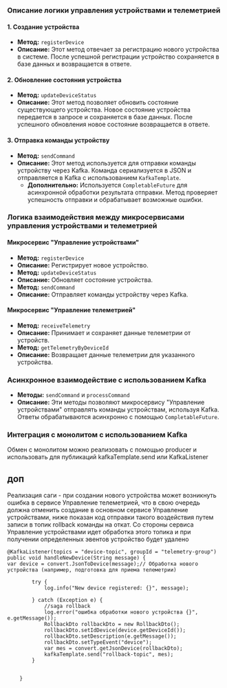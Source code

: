 ### Описание логики управления устройствами и телеметрией

#### 1. **Создание устройства**
- **Метод:** `registerDevice`
- **Описание:** Этот метод отвечает за регистрацию нового устройства в системе. После успешной регистрации устройство сохраняется в базе данных и возвращается в ответе.

#### 2. **Обновление состояния устройства**
- **Метод:** `updateDeviceStatus`
- **Описание:** Этот метод позволяет обновить состояние существующего устройства. Новое состояние устройства передается в запросе и сохраняется в базе данных. После успешного обновления новое состояние возвращается в ответе.

#### 3. **Отправка команды устройству**
- **Метод:** `sendCommand`
- **Описание:** Этот метод используется для отправки команды устройству через Kafka. Команда сериализуется в JSON и отправляется в Kafka с использованием `KafkaTemplate`.
    - **Дополнительно:** Используется `CompletableFuture` для асинхронной обработки результата отправки. Метод проверяет успешность отправки и обрабатывает возможные ошибки.

### Логика взаимодействия между микросервисами управления устройствами и телеметрией

#### **Микросервис "Управление устройствами"**
- **Метод:** `registerDevice`
- **Описание:** Регистрирует новое устройство.
- **Метод:** `updateDeviceStatus`
- **Описание:** Обновляет состояние устройства.
- **Метод:** `sendCommand`
- **Описание:** Отправляет команды устройству через Kafka.

#### **Микросервис "Управление телеметрией"**
- **Метод:** `receiveTelemetry`
- **Описание:** Принимает и сохраняет данные телеметрии от устройств.
- **Метод:** `getTelemetryByDeviceId`
- **Описание:** Возвращает данные телеметрии для указанного устройства.

### Асинхронное взаимодействие с использованием Kafka

- **Методы:** `sendCommand` и `processCommand`
- **Описание:** Эти методы позволяют микросервису "Управление устройствами" отправлять команды устройствам, используя Kafka. Ответы обрабатываются асинхронно с помощью `CompletableFuture`.

### Интеграция с монолитом с использованием Kafka
Обмен с монолитом можно реализовать с помощью producer и использовать для публикаций kafkaTemplate.send или KafkaListener

## доп
Реализация саги - при создании нового устройства может возникнуть ошибка в сервисе Управление телеметрией,
что в свою очередь должна отменить создание в основном сервисе Управление устройствами, ниже показан код отправки такого воздействия путем записи в топик 
rollback команды на откат. Со стороны сервиса Управление устройствами идет обработка этого топика и при получении определенных эвентов устройство будет удалено
```
@KafkaListener(topics = "device-topic", groupId = "telemetry-group")
public void handleNewDevice(String message) {
var device = convert.JsonToDevice(message);// Обработка нового устройства (например, подготовка для приема телеметрии)

        try {
            log.info("New device registered: {}", message);

        } catch (Exception e) {
            //saga rollback
            log.error("ошибка обработки нового устройства {}", e.getMessage());
            RollbackDto rollbackDto = new RollbackDto();
            rollbackDto.setIdDevice(device.getDeviceId());
            rollbackDto.setDescription(e.getMessage());
            rollbackDto.setTypeEvent("device");
            var mes = convert.getJsonDevice(rollbackDto);
            kafkaTemplate.send("rollback-topic", mes);
        }


    }
```